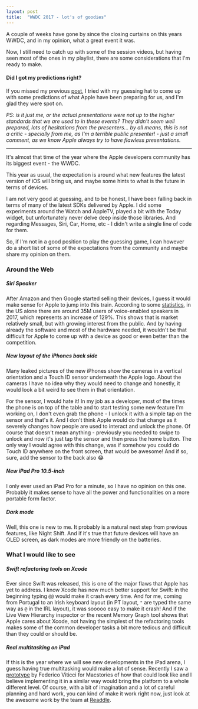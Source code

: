 ```yaml
---
layout: post
title:  "WWDC 2017 - lot's of goodies"
---
```

A couple of weeks have gone by since the closing curtains on this years WWDC, and in my opinion, what a great event it was.

Now, I still need to catch up with some of the session videos, but having seen most of the ones in my playlist, there are some considerations that I'm ready to make.

#### Did I got my predictions right?
If you missed my previous [post](/2017-06-02-what-to-expect-wwdc-2017), I tried with my guessing hat to come up with some predictions of what Apple have been preparing for us, and I'm glad they were spot on.

_PS: is it just me, or the actual presentations were not up to the higher standards that we are used to in these events? They didn't seem well prepared, lots of hesitations from the presenters... by all means, this is not a critic - specially from me, as I'm a terrible public presenter! - just a small comment, as we know Apple always try to have flawless presentations._

___

It's almost that time of the year where the Apple developers community has its biggest event - the WWDC.

This year as usual, the expectation is around what new features the latest version of iOS will bring us, and maybe some hints to what is the future in terms of devices.

I am not very good at guessing, and to be honest, I have been falling back in terms of many of the latest SDKs delivered by Apple. I did some experiments around the Watch and AppleTV, played a bit with the Today widget, but unfortunately never delve deep inside those libraries. And regarding Messages, Siri, Car, Home, etc - I didn't write a single line of code for them.

So, if I'm not in a good position to play the guessing game, I can however do a short list of some of the expectations from the community and maybe share my opinion on them.

### Around the Web

##### Siri Speaker
After Amazon and then Google started selling their devices, I guess it would make sense for Apple to jump into this train. According to some [statistics](http://uk.businessinsider.com/amazon-echo-vs-google-home-sales-estimates-chart-2017-5?r=US&IR=T), in the US alone there are around 35M users of voice-enabled speakers in 2017, which represents an increase of 129%. This shows that is market relatively small, but with growing interest from the public. And by having already the software and most of the hardware needed, it wouldn't be that difficult for Apple to come up with a device as good or even better than the competition.

##### New layout of the iPhones back side
Many leaked pictures of the new iPhones show the cameras in a vertical orientation and a Touch ID sensor underneath the Apple logo. About the cameras I have no idea why they would need to change and honestly, it would look a bit weird to see them in that orientation.

For the sensor, I would hate it! In my job as a developer, most of the times the phone is on top of the table and to start testing some new feature I'm working on, I don't even grab the phone - I unlock it with a simple tap on the sensor and that's it. And I don't think Apple would do that change as it severely changes how people are used to interact and unlock the phone. Of course that doesn't mean anything - previously you needed to swipe to unlock and now it's just tap the sensor and then press the home button. The only way I would agree with this change, was if somehow you could do Touch ID anywhere on the front screen, that would be awesome! And if so, sure, add the sensor to the back also 😂

##### New iPad Pro 10.5-inch
I only ever used an iPad Pro for a minute, so I have no opinion on this one. Probably it makes sense to have all the power and functionalities on a more portable form factor.

##### Dark mode
Well, this one is new to me. It probably is a natural next step from previous features, like Night Shift. And if it's true that future devices will have an OLED screen, as dark modes are more friendly on the batteries.

### What I would like to see

##### Swift refactoring tools on Xcode
Ever since Swift was released, this is one of the major flaws that Apple has yet to address. I know Xcode has now much better support for Swift: in the beginning typing `@@` would make it crash every time. And for me, coming from Portugal to an Irish keyboard layout (in PT layout, `"` are typed the same way as `@` in the IRL layout), it was sooooo easy to make it crash! And if the Live View Hierarchy inspector or the recent Memory Graph tool shows that Apple cares about Xcode, not having the simplest of the refactoring tools makes some of the common developer tasks a bit more tedious and difficult than they could or should be.

##### Real multitasking on iPad
If this is the year where we will see new developments in the iPad arena, I guess having true multitasking would make a lot of sense. Recently I saw a [prototype](https://www.youtube.com/watch?v=UyFUDQ5LLZw) by Federico Viticci for Macstories of how that could look like and I believe implementing it in a similar way would bring the platform to a whole different level. Of course, with a bit of imagination and a lot of careful planning and hard work, you can kind of make it work right now, just look at the awesome work by the team at [Readdle](https://blog.readdle.com/drag-drop-between-readdle-apps-fd079c756b23).
